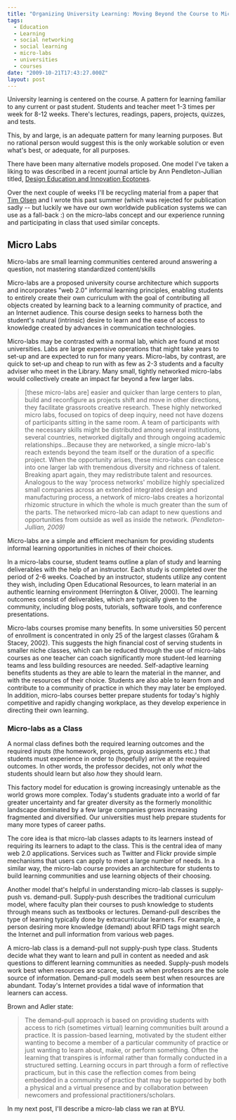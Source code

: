 ```yaml
---
title: "Organizing University Learning: Moving Beyond the Course to Micro-labs"
tags:
  - Education
  - Learning
  - social networking
  - social learning
  - micro-labs
  - universities
  - courses
date: "2009-10-21T17:43:27.000Z"
layout: post
---
```


University learning is centered on the course. A pattern for learning familiar to any current or past student. Students and teacher meet 1-3 times per week for 8-12 weeks. There's lectures, readings, papers, projects, quizzes, and tests.   

  

This, by and large, is an adequate pattern for many learning purposes. But no rational person would suggest this is the only workable solution or even what's best, or adequate, for all purposes.  

  

There have been many alternative models proposed. One model I've taken a liking to was described in a recent journal article by Ann Pendleton-Jullian titled, [Design Education and Innovation Ecotones][0].  

  

Over the next couple of weeks I'll be recycling material from a paper that [Tim Olsen][1] and I wrote this past summer (which was rejected for publication sadly -- but luckily we have our own worldwide publication systems we can use as a fall-back :) on the micro-labs concept and our experience running and participating in class that used similar concepts.  

  


## Micro Labs  

Micro-labs are small learning communities centered around answering a question, not mastering standardized content/skills  

  

Micro-labs are a proposed university course architecture which supports and incorporates "web 2.0" informal learning principles, enabling students to entirely create their own curriculum with the goal of contributing all objects created by learning back to a learning community of practice, and an Internet audience. This course design seeks to harness both the student's natural (intrinsic) desire to learn and the ease of access to knowledge created by advances in communication technologies.   

  

Micro-labs may be contrasted with a normal lab, which are found at most universities. Labs are large expensive operations that might take years to set-up and are expected to run for many years. Micro-labs, by contrast, are quick to set-up and cheap to run with as few as 2-3 students and a faculty adviser who meet in the Library. Many small, tightly networked micro-labs would collectively create an impact far beyond a few larger labs.  

  


>   
> 
> \[these micro-labs are\] easier and quicker than large centers to plan, build and reconfigure as projects shift and move in other directions, they facilitate grassroots creative research. These highly networked micro labs, focused on topics of deep inquiry, need not have dozens of participants sitting in the same room. A team of participants with the necessary skills might be distributed among several institutions, several countries, networked digitally and through ongoing academic relationships...Because they are networked, a single micro-lab's reach extends beyond the team itself or the duration of a specific project. When the opportunity arises, these micro-labs can coalesce into one larger lab with tremendous diversity and richness of talent. Breaking apart again, they may redistribute talent and resources. Analogous to the way 'process networks' mobilize highly specialized small companies across an extended integrated design and manufacturing process, a network of micro-labs creates a horizontal rhizomic structure in which the whole is much greater than the sum of the parts. The networked micro-lab can adapt to new questions and opportunities from outside as well as inside the network. _(Pendleton-Jullian, 2009)_  
> 
> 

  

  

Micro-labs are a simple and efficient mechanism for providing students informal learning opportunities in niches of their choices.  

  

In a micro-labs course, student teams outline a plan of study and learning deliverables with the help of an instructor. Each study is completed over the period of 2-6 weeks. Coached by an instructor, students utilize any content they wish, including Open Educational Resources, to learn material in an authentic learning environment (Herrington & Oliver, 2000). The learning outcomes consist of deliverables, which are typically given to the community, including blog posts, tutorials, software tools, and conference presentations.  

  

Micro-labs courses promise many benefits. In some universities 50 percent of enrollment is concentrated in only 25 of the largest classes (Graham & Stacey, 2002). This suggests the high financial cost of serving students in smaller niche classes, which can be reduced through the use of micro-labs courses as one teacher can coach significantly more student-led learning teams and less building resources are needed. Self-adaptive learning benefits students as they are able to learn the material in the manner, and with the resources of their choice. Students are also able to learn from and contribute to a community of practice in which they may later be employed. In addition, micro-labs courses better prepare students for today's highly competitive and rapidly changing workplace, as they develop experience in directing their own learning.  

  


### Micro-labs as a Class  

A normal class defines both the required learning outcomes and the required inputs (the homework, projects, group assignments etc.) that students must experience in order to (hopefully) arrive at the required outcomes. In other words, the professor decides, not only _what_ the students should learn but also _how_ they should learn.  

  

This factory model for education is growing increasingly untenable as the world grows more complex. Today's students graduate into a world of far greater uncertainty and far greater diversity as the formerly monolithic landscape dominated by a few large companies grows increasing fragmented and diversified. Our universities must help prepare students for many more types of career paths.  

  

The core idea is that micro-lab classes adapts to its learners instead of requiring its learners to adapt to the class. This is the central idea of many web 2.0 applications. Services such as Twitter and Flickr provide simple mechanisms that users can apply to meet a large number of needs. In a similar way, the micro-lab course provides an architecture for students to build learning communities and use learning objects of their choosing.  

  

Another model that's helpful in understanding micro-lab classes is supply-push vs. demand-pull. Supply-push describes the traditional curriculum model, where faculty plan their courses to push knowledge to students through means such as textbooks or lectures. Demand-pull describes the type of learning typically done by extracurricular learners. For example, a person desiring more knowledge (demand) about RFID tags might search the Internet and pull information from various web pages.  

  

A micro-lab class is a demand-pull not supply-push type class. Students decide what they want to learn and pull in content as needed and ask questions to different learning communities as needed. Supply-push models work best when resources are scarce, such as when professors are the sole source of information. Demand-pull models seem best when resources are abundant. Today's Internet provides a tidal wave of information that learners can access.  

  

Brown and Adler state:  


>   
> 
> The demand-pull approach is based on providing students with access to rich (sometimes virtual) learning communities built around a practice. It is passion-based learning, motivated by the student either wanting to become a member of a particular community of practice or just wanting to learn about, make, or perform something. Often the learning that transpires is informal rather than formally conducted in a structured setting. Learning occurs in part through a form of reflective practicum, but in this case the reflection comes from being embedded in a community of practice that may be supported by both a physical and a virtual presence and by collaboration between newcomers and professional practitioners/scholars.  
> 
> 

  

  

In my next post, I'll describe a micro-lab class we ran at BYU.

[0]: http://fourplusone.wordpress.com/design-education-and-innovation-ecotones/
[1]: http://www.timolsen.com/
